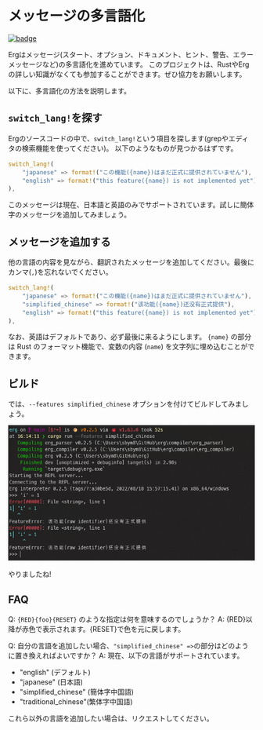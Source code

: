 # メッセージの多言語化

[![badge](https://img.shields.io/endpoint.svg?url=https%3A%2F%2Fgezf7g7pd5.execute-api.ap-northeast-1.amazonaws.com%2Fdefault%2Fsource_up_to_date%3Fowner%3Derg-lang%26repos%3Derg%26ref%3Dmain%26path%3Ddoc/EN/dev_guide/i18n_messages.md%26commit_hash%3Dd15cbbf7b33df0f78a575cff9679d84c36ea3ab1)](https://gezf7g7pd5.execute-api.ap-northeast-1.amazonaws.com/default/source_up_to_date?owner=erg-lang&repos=erg&ref=main&path=doc/EN/dev_guide/i18n_messages.md&commit_hash=d15cbbf7b33df0f78a575cff9679d84c36ea3ab1)

Ergはメッセージ(スタート、オプション、ドキュメント、ヒント、警告、エラーメッセージなど)の多言語化を進めています。
このプロジェクトは、RustやErgの詳しい知識がなくても参加することができます。ぜひ協力をお願いします。

以下に、多言語化の方法を説明します。

## `switch_lang!`を探す

Ergのソースコードの中で、`switch_lang!`という項目を探します(grepやエディタの検索機能を使ってください)。
以下のようなものが見つかるはずです。

```rust
switch_lang!(
    "japanese" => format!("この機能({name})はまだ正式に提供されていません"),
    "english" => format!("this feature({name}) is not implemented yet"),
),
```

このメッセージは現在、日本語と英語のみでサポートされています。試しに簡体字のメッセージを追加してみましょう。

## メッセージを追加する

他の言語の内容を見ながら、翻訳されたメッセージを追加してください。最後にカンマ(`,`)を忘れないでください。

```rust
switch_lang!(
    "japanese" => format!("この機能({name})はまだ正式に提供されていません"),
    "simplified_chinese" => format!("该功能({name})还没有正式提供"),
    "english" => format!("this feature({name}) is not implemented yet"),
),
```

なお、英語はデフォルトであり、必ず最後に来るようにします。
`{name}` の部分は Rust のフォーマット機能で、変数の内容 (`name`) を文字列に埋め込むことができます。

## ビルド

では、`--features simplified_chinese` オプションを付けてビルドしてみましょう。

<img src="../../../assets/screenshot_i18n_messages.png" alt='screenshot_i18n_messages'>

やりましたね!

## FAQ

Q: `{RED}{foo}{RESET}` のような指定は何を意味するのでしょうか？
A: {RED}以降が赤色で表示されます。{RESET}で色を元に戻します。

Q: 自分の言語を追加したい場合、`"simplified_chinese" =>`の部分はどのように置き換えればよいですか？
A: 現在、以下の言語がサポートされています。

* "english" (デフォルト)
* "japanese" (日本語)
* "simplified_chinese" (簡体字中国語)
* "traditional_chinese"(繁体字中国語)

これら以外の言語を追加したい場合は、リクエストしてください。
